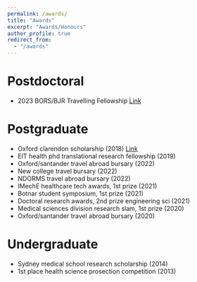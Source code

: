 ```yaml
---
permalink: /awards/
title: "Awards"
excerpt: "Awards/Honours"
author_profile: true
redirect_from: 
  - "/awards"
---
```


Postdoctoral
======
* 2023 BORS/BJR Travelling Fellowship [Link](https://borsoc.org.uk/2022/05/12/bors-bjr-travelling-fellowship-2022/#:~:text=The%20fellowship%20will%20be%20a,of%20excellence%20in%20North%20America.)

Postgraduate
======
* Oxford clarendon scholarship (2018) [Link](https://www.ox.ac.uk/clarendon/scholar-class-lists/scholars-2010-11-to-2019-20)
* EIT health phd translational research fellowship (2019)
* Oxford/santander travel abroad bursary (2022)
* New college travel bursary (2022)
* NDORMS travel abroad bursary (2022)
* IMechE healthcare tech awards, 1st prize (2021)
* Botnar student symposium, 1st prize (2021)
* Doctoral research awards, 2nd prize engineering sci (2021)
* Medical sciences division research slam, 1st prize (2020)
* Oxford/santander travel abroad bursary (2020)

Undergraduate
======
* Sydney medical school research scholarship (2014)
* 1st place health science prosection competition (2013)
